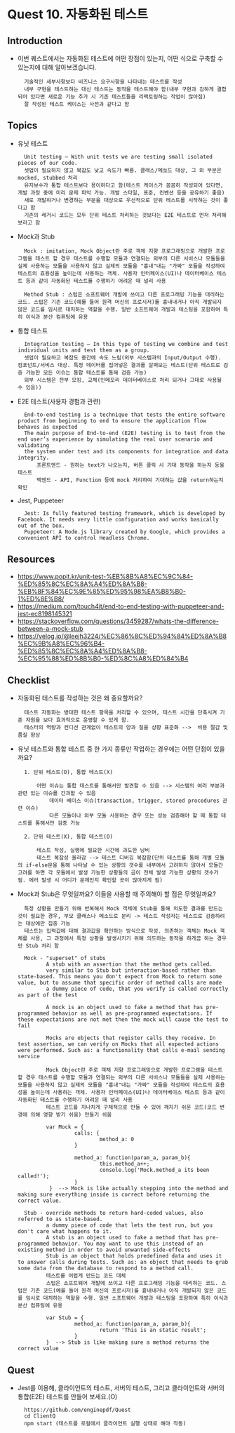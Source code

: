 # Quest 10. 자동화된 테스트

## Introduction
* 이번 퀘스트에서는 자동화된 테스트에 어떤 장점이 있는지, 어떤 식으로 구축할 수 있는지에 대해 알아보겠습니다.

        기술적인 세부사항보다 비즈니스 요구사항을 나타내는 테스트를 작성
        내부 구현을 테스트하는 대신 테스트는 동작을 테스트해야 함(내부 구현과 강하게 결합 되어 있다면 새로운 기능 추가 시 기존 테스트들을 리팩토링하는 작업이 많아짐)
        잘 작성된 테스트 케이스는 사전과 같다고 함

## Topics
* 유닛 테스트

        Unit testing — With unit tests we are testing small isolated pieces of our code.
        셋업이 필요하지 않고 복잡도 낮고 속도가 빠름. 클래스/메쏘드 대상, 그 외 부분은 mocked, stubbed 처리
        유지보수가 통합 테스트보다 용이하다고 함(테스트 케이스가 꼼꼼히 작성되어 있다면, 개발 과정 중에 미리 문제 파악 가능. 개발 스타일, 표준, 컨벤션 등을 공유하기 좋음)
        새로 개발하거나 변경하는 부분을 대상으로 우선적으로 단위 테스트를 시작하는 것이 좋다고 함
        기존의 레거시 코드는 모두 단위 테스트 처리하는 것보다는 E2E 테스트로 먼저 처리해보라고 함

* Mock과 Stub

        Mock : imitation, Mock Object란 주로 객체 지향 프로그래밍으로 개발한 프로그램을 테스트 할 경우 테스트를 수행할 모듈과 연결되는 외부의 다른 서비스나 모듈들을 실제 사용하는 모듈을 사용하지 않고 실제의 모듈을 "흉내"내는 "가짜" 모듈을 작성하여 테스트의 효용성을 높이는데 사용하는 객체. 사용자 인터페이스(UI)나 데이터베이스 테스트 등과 같이 자동화된 테스트를 수행하기 어려운 때 널리 사용

        Method Stub : 스텁은 소프트웨어 개발에 쓰이고 다른 프로그래밍 기능을 대리하는 코드. 스텁은 기존 코드(예를 들어 원격 머신의 프로시저)를 흉내내거나 아직 개발되지 않은 코드를 임시로 대치하는 역할을 수행. 일반 소프트웨어 개발과 테스팅을 포함하여 특히 이식과 분산 컴퓨팅에 유용

* 통합 테스트

        Integration testing — In this type of testing we combine and test individual units and test them as a group.
        셋업이 필요하고 복잡도 중간에 속도 느림(외부 시스템과의 Input/Output 수행). 컴포넌트/서비스 대상. 특정 데이터를 집어넣은 결과를 살펴보는 테스트(단위 테스트로 검증 가능한 모든 이슈는 통합 테스트를 통해 검증 가능)
        외부 시스템은 전부 모킹, 교체(인메모리 데이터베이스로 처리 되거나 그대로 사용될 수 있음))

* E2E 테스트(사용자 경험과 관련)

        End-to-end testing is a technique that tests the entire software product from beginning to end to ensure the application flow behaves as expected
        The main purpose of End-to-end (E2E) testing is to test from the end user’s experience by simulating the real user scenario and validating 
        the system under test and its components for integration and data integrity.
            프론트엔드 - 원하는 text가 나오는지, 버튼 클릭 시 기대 동작을 하는지 등을 테스트
            벡엔드 - API, Function 등에 mock 처리하여 기대하는 값을 return하는지 확인

* Jest, Puppeteer

        Jest: Is fully featured testing framework, which is developed by Facebook. It needs very little configuration and works basically out of the box.
        Puppeteer: A Node.js library created by Google, which provides a convenient API to control Headless Chrome.

## Resources
* https://www.popit.kr/unit-test-%EB%8B%A8%EC%9C%84-%ED%85%8C%EC%8A%A4%ED%8A%B8-%EB%8F%84%EC%9E%85%ED%95%98%EA%B8%B0-1%ED%8E%B8/
* https://medium.com/touch4it/end-to-end-testing-with-puppeteer-and-jest-ec8198145321
* https://stackoverflow.com/questions/3459287/whats-the-difference-between-a-mock-stub
* https://velog.io/@leejh3224/%EC%86%8C%ED%94%84%ED%8A%B8%EC%9B%A8%EC%96%B4-%ED%85%8C%EC%8A%A4%ED%8A%B8-%EC%95%88%ED%8B%B0-%ED%8C%A8%ED%84%B4

## Checklist
* 자동화된 테스트를 작성하는 것은 왜 중요할까요?

        테스트 자동화는 방대한 테스트 항목을 처리할 수 있으며, 테스트 시간을 단축시켜 기존 자원을 보다 효과적으로 운영할 수 있게 함. 
        테스터의 역량과 컨디션 관계없이 테스트의 양과 질을 상향 표준화 -->  비용 절감 및 품질 향상

* 유닛 테스트와 통합 테스트 중 한 가지 종류만 작업하는 경우에는 어떤 단점이 있을까요?

        1. 단위 테스트(O), 통합 테스트(X)

            어떤 이슈는 통합 테스트를 통해서만 발견할 수 있음 --> 시스템의 여러 부분과 관련 있는 이슈를 간과할 수 있음
                데이터 베이스 이슈(transaction, trigger, stored procedures 관련 이슈)
                다른 모듈이나 외부 모듈 사용하는 경우 또는 성능 검증해야 할 때 통합 테스트를 통해서만 검증 가능

        2. 단위 테스트(X), 통합 테스트(O)
            
            테스트 작성, 실행에 필요한 시간에 과도한 낭비
            테스트 복잡성 올라감 --> 테스트 디버깅 복잡함(단위 테스트를 통해 개별 모듈의 if-else문을 통해 나타날 수 있는 상황의 갯수를 내부에서 고려하지 않아서 모듈간 고려를 하면 각 모듈에서 발생 가능한 상황들의 곱이 전체 발생 가능한 상황의 갯수가 됨. 에러 발생 시 어디가 문제인지 확인할 곳이 많아지게 됨)
            
* Mock과 Stub은 무엇일까요? 이들을 사용할 때 주의해야 할 점은 무엇일까요?

        특정 상황을 만들기 위해 반복해서 Mock 객체에 Stub을 통해 의도한 결과를 만드는 것이 필요한 경우, 부모 클래스나 메소드로 분리 -> 테스트 작성자는 테스트로 검증하려는 대상에만 집중 가능
        테스트는 입력값에 대해 결과값을 확인하는 방식으로 작성. 의존하는 객체는 Mock 객체를 사용, 그 과정에서 특정 상황을 발생시키기 위해 의도하는 동작을 하게끔 하는 경우만 Stub 처리 함

        Mock - "superset" of stubs
               A stub with an assertion that the method gets called. 
               very similar to Stub but interaction-based rather than state-based. This means you don't expect from Mock to return some value, but to assume that specific order of method calls are made
               a dummy piece of code, that you verify is called correctly as part of the test

               A mock is an object used to fake a method that has pre-programmed behavior as well as pre-programmed expectations. If these expectations are not met then the mock will cause the test to fail

               Mocks are objects that register calls they receive. In test assertion, we can verify on Mocks that all expected actions were performed. Such as: a functionality that calls e-mail sending service

               Mock Object란 주로 객체 지향 프로그래밍으로 개발한 프로그램을 테스트 할 경우 테스트를 수행할 모듈과 연결되는 외부의 다른 서비스나 모듈들을 실제 사용하는 모듈을 사용하지 않고 실제의 모듈을 "흉내"내는 "가짜" 모듈을 작성하여 테스트의 효용성을 높이는데 사용하는 객체. 사용자 인터페이스(UI)나 데이터베이스 테스트 등과 같이 자동화된 테스트를 수행하기 어려운 때 널리 사용
               테스트 코드를 지나치게 구체적으로 만들 수 있어 깨지기 쉬운 코드(코드 변경에 의해 영향 받기 쉬움) 만들기 쉬움

               var Mock = {
                        calls: {
                                method_a: 0
                        }

                        method_a: function(param_a, param_b){
                                this.method_a++; 
                                console.log('Mock.method_a its been called!');
                        }
                }  --> Mock is like actually stepping into the method and making sure everything inside is correct before returning the correct value.

        Stub - override methods to return hard-coded values, also referred to as state-based. 
               a dummy piece of code that lets the test run, but you don't care what happens to it.
               A stub is an object used to fake a method that has pre-programmed behavior. You may want to use this instead of an existing method in order to avoid unwanted side-effects
               Stub is an object that holds predefined data and uses it to answer calls during tests. Such as: an object that needs to grab some data from the database to respond to a method call.
               테스트를 어렵게 만드는 코드 대체
               스텁은 소프트웨어 개발에 쓰이고 다른 프로그래밍 기능을 대리하는 코드. 스텁은 기존 코드(예를 들어 원격 머신의 프로시저)를 흉내내거나 아직 개발되지 않은 코드를 임시로 대치하는 역할을 수행. 일반 소프트웨어 개발과 테스팅을 포함하여 특히 이식과 분산 컴퓨팅에 유용

               var Stub = {
                        method_a: function(param_a, param_b){
                                return 'This is an static result';
                        }
               }  --> Stub is like making sure a method returns the correct value

## Quest
* Jest를 이용해, 클라이언트의 테스트, 서버의 테스트, 그리고 클라이언트와 서버의 통합(E2E) 테스트를 만들어 보세요.(O)

        https://github.com/enginepdf/Quest 
        cd ClientQ
        npm start (테스트를 로컬에서 클라이언트 실행 상태로 해야 작동)